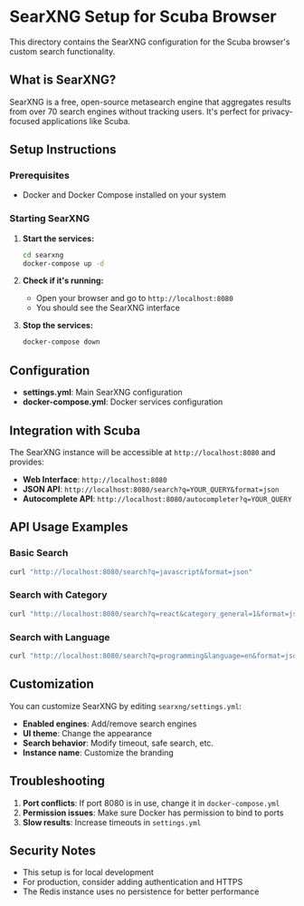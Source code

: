 # SearXNG Setup for Scuba Browser

This directory contains the SearXNG configuration for the Scuba browser's custom search functionality.

## What is SearXNG?

SearXNG is a free, open-source metasearch engine that aggregates results from over 70 search engines without tracking users. It's perfect for privacy-focused applications like Scuba.

## Setup Instructions

### Prerequisites
- Docker and Docker Compose installed on your system

### Starting SearXNG

1. **Start the services:**
   ```bash
   cd searxng
   docker-compose up -d
   ```

2. **Check if it's running:**
   - Open your browser and go to `http://localhost:8080`
   - You should see the SearXNG interface

3. **Stop the services:**
   ```bash
   docker-compose down
   ```

## Configuration

- **settings.yml**: Main SearXNG configuration
- **docker-compose.yml**: Docker services configuration

## Integration with Scuba

The SearXNG instance will be accessible at `http://localhost:8080` and provides:

- **Web Interface**: `http://localhost:8080`
- **JSON API**: `http://localhost:8080/search?q=YOUR_QUERY&format=json`
- **Autocomplete API**: `http://localhost:8080/autocompleter?q=YOUR_QUERY`

## API Usage Examples

### Basic Search
```bash
curl "http://localhost:8080/search?q=javascript&format=json"
```

### Search with Category
```bash
curl "http://localhost:8080/search?q=react&category_general=1&format=json"
```

### Search with Language
```bash
curl "http://localhost:8080/search?q=programming&language=en&format=json"
```

## Customization

You can customize SearXNG by editing `searxng/settings.yml`:

- **Enabled engines**: Add/remove search engines
- **UI theme**: Change the appearance
- **Search behavior**: Modify timeout, safe search, etc.
- **Instance name**: Customize the branding

## Troubleshooting

1. **Port conflicts**: If port 8080 is in use, change it in `docker-compose.yml`
2. **Permission issues**: Make sure Docker has permission to bind to ports
3. **Slow results**: Increase timeouts in `settings.yml`

## Security Notes

- This setup is for local development
- For production, consider adding authentication and HTTPS
- The Redis instance uses no persistence for better performance
